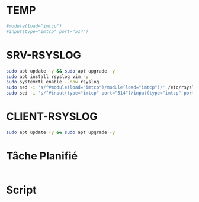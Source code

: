 # TEMP
```bash
#module(load="imtcp")
#input(type="imtcp" port="514")
```
# SRV-RSYSLOG
```bash
sudo apt update -y && sudo apt upgrade -y
sudo apt install rsyslog vim -y
sudo systemctl enable --now rsyslog
sudo sed -i 's/^#module(load="imtcp")/module(load="imtcp")/' /etc/rsyslog.conf
sudo sed -i 's/^#input(type="imtcp" port="514")/input(type="imtcp" port="514")/' /etc/rsyslog.conf
```
# CLIENT-RSYSLOG
```bash
sudo apt update -y && sudo apt upgrade -y

```

# Tâche Planifié
```bash

```

# Script
```bash

```